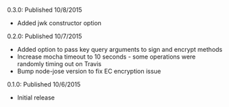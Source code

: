 0.3.0: Published 10/8/2015
- Added jwk constructor option

0.2.0: Published 10/7/2015
- Added option to pass key query arguments to sign and encrypt methods
- Increase mocha timeout to 10 seconds - some operations were randomly timing out on Travis
- Bump node-jose version to fix EC encryption issue

0.1.0: Published 10/6/2015
- Initial release